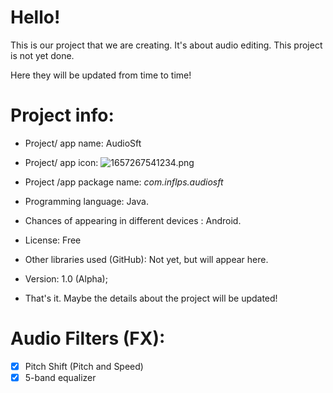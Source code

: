 # Hello!
This is our project that we are creating. It's about audio editing. This project is not yet done.

Here they will be updated from time to time!

# Project info:
- Project/ app name: AudioSft

- Project/ app icon:
![1657267541234.png](https://user-images.githubusercontent.com/104360334/177946806-60bc4d6f-bbe6-486b-81bd-b7589ed97cc6.png)

- Project /app package name: *com.inflps.audiosft*

- Programming language: Java.

- Chances of appearing in different devices : 
   Android.

- License: Free 

- Other libraries used (GitHub): Not yet, but will appear here.

- Version: 1.0 (Alpha);

- That's it. Maybe the details about the project will be updated!

# Audio Filters (FX):
- [x] Pitch Shift (Pitch and Speed)
- [x] 5-band equalizer
